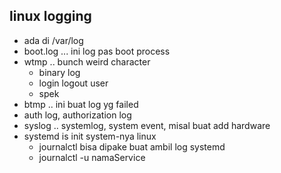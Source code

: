 ## linux logging
- ada di /var/log
- boot.log ... ini log pas boot process
- wtmp .. bunch weird character
    - binary log
    - login logout user
    - spek
- btmp .. ini buat log yg failed
- auth log, authorization log
- syslog .. systemlog, system event, misal buat add hardware
- systemd is init system-nya linux
    - journalctl bisa dipake buat ambil log systemd
    - journalctl -u namaService
    



